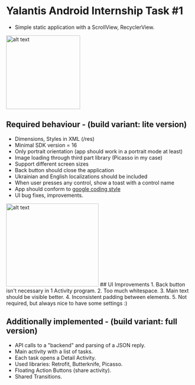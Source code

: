 # Yalantis Android Internship Task #1
* Simple static application with a ScrollView, RecyclerView.

<img src="http://adkdevelopment.com/download/photos/yalantis_1_task.gif" alt="alt text" style="width:200;height:200">

## Required behaviour - (build variant: lite version)
* Dimensions, Styles in XML (/res)
* Minimal SDK version = 16
* Only portrait orientation (app should work in a portrait mode at least)
* Image loading through third part library (Picasso in my case)
* Support different screen sizes
* Back button should close the application
* Ukrainian and English localizations should be included
* When user presses any control, show a toast with a control name
* App should conform to [google coding style](https://source.android.com/source/code-style.html)
* UI bug fixes, improvements.

<img src="http://adkdevelopment.com/download/photos/yalantis_1task.png" alt="alt text" style="width:250;height:225">
## UI Improvements
1. Back button isn't necessary in 1 Activity program.
2. Too much whitespace.
3. Main text should be visible better.
4. Inconsistent padding between elements.
5. Not required, but always nice to have some settings :)

## Additionally implemented - (build variant: full version)
* API calls to a "backend" and parsing of a JSON reply.
* Main activity with a list of tasks.
* Each task opens a Detail Activity.
* Used libraries: Retrofit, Butterknife, Picasso.
* Floating Action Buttons (share activity).
* Shared Transitions.
